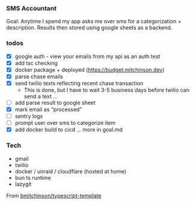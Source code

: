 ### SMS Accountant

Goal:
Anytime I spend my app asks me over sms for a categorization + description.
Results then stored using google sheets as a backend.

### todos

- [x] google auth - view your emails from my api as an auth test
- [x] add tsc checking
- [x] docker package + deployed (https://budget.mitchinson.dev)
- [x] parse chase emails
- [x] send twilio texts reflecting recent chase transaction
  - This is done, but I have to wait 3-5 business days before twilio can send a text ...
- [ ] add parse result to google sheet
- [x] mark email as "processed"
- [ ] sentry logs
- [ ] prompt user over sms to categorize item
- [x] add docker build to cicd
... more in goal.md

### Tech
- gmail
- twilio
- docker / unraid / cloudflare (hosted at home)
- bun ts runtime
- lazygit

From [bmitchinson/typescript-template](https://github.com/bmitchinson/typescript-template)